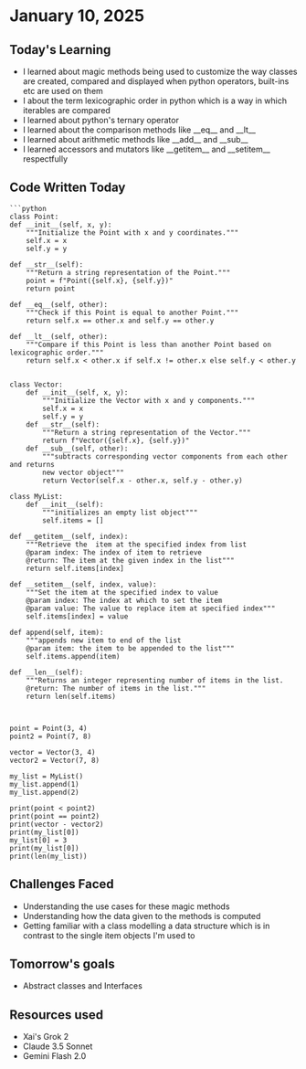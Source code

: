 # January 10, 2025

## Today's Learning
- I learned about magic methods being used to customize the way classes are created, compared and displayed
  when python operators, built-ins etc are used on them
- I about the term lexicographic order in python which is a way in which iterables are compared
- I learned about python's ternary operator
- I learned about the comparison methods like \_\_eq__ and \_\_lt__
- I learned about arithmetic methods like \_\_add__ and \_\_sub__
- I learned accessors and mutators like \_\_getitem__ and \_\_setitem__ respectfully


## Code Written Today
    ```python
    class Point:
    def __init__(self, x, y):
        """Initialize the Point with x and y coordinates."""
        self.x = x
        self.y = y

    def __str__(self):
        """Return a string representation of the Point."""
        point = f"Point({self.x}, {self.y})"
        return point

    def __eq__(self, other):
        """Check if this Point is equal to another Point."""
        return self.x == other.x and self.y == other.y

    def __lt__(self, other):
        """Compare if this Point is less than another Point based on lexicographic order."""
        return self.x < other.x if self.x != other.x else self.y < other.y

    
    class Vector:
        def __init__(self, x, y):
            """Initialize the Vector with x and y components."""
            self.x = x
            self.y = y
        def __str__(self):
            """Return a string representation of the Vector."""
            return f"Vector({self.x}, {self.y})"
        def __sub__(self, other):
            """subtracts corresponding vector components from each other and returns
            new vector object"""
            return Vector(self.x - other.x, self.y - other.y)
    
    class MyList:
        def __init__(self):
            """initializes an empty list object"""
            self.items = []

    def __getitem__(self, index):
        """Retrieve the  item at the specified index from list
        @param index: The index of item to retrieve
        @return: The item at the given index in the list"""
        return self.items[index]

    def __setitem__(self, index, value):
        """Set the item at the specified index to value
        @param index: The index at which to set the item
        @param value: The value to replace item at specified index"""
        self.items[index] = value

    def append(self, item):
        """appends new item to end of the list
        @param item: the item to be appended to the list"""
        self.items.append(item)

    def __len__(self):
        """Returns an integer representing number of items in the list.
        @return: The number of items in the list."""
        return len(self.items)



    point = Point(3, 4)
    point2 = Point(7, 8)
    
    vector = Vector(3, 4)
    vector2 = Vector(7, 8)
    
    my_list = MyList()
    my_list.append(1)
    my_list.append(2)
    
    print(point < point2)
    print(point == point2)
    print(vector - vector2)
    print(my_list[0])
    my_list[0] = 3
    print(my_list[0])
    print(len(my_list))




## Challenges Faced
- Understanding the use cases for these magic methods
- Understanding how the data given to the methods is computed
- Getting familiar with a class modelling a data structure which is in contrast to the single item 
  objects I'm used to



## Tomorrow's goals
- Abstract classes and Interfaces


## Resources used
- Xai's Grok 2
- Claude 3.5 Sonnet
- Gemini Flash 2.0


